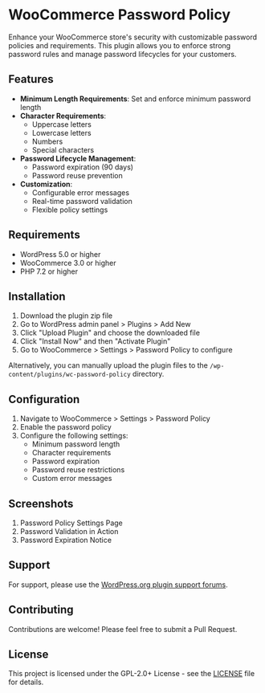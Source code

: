 # WooCommerce Password Policy

Enhance your WooCommerce store's security with customizable password policies and requirements. This plugin allows you to enforce strong password rules and manage password lifecycles for your customers.

## Features

- **Minimum Length Requirements**: Set and enforce minimum password length
- **Character Requirements**:
  - Uppercase letters
  - Lowercase letters
  - Numbers
  - Special characters
- **Password Lifecycle Management**:
  - Password expiration (90 days)
  - Password reuse prevention
- **Customization**:
  - Configurable error messages
  - Real-time password validation
  - Flexible policy settings

## Requirements

- WordPress 5.0 or higher
- WooCommerce 3.0 or higher
- PHP 7.2 or higher

## Installation

1. Download the plugin zip file
2. Go to WordPress admin panel > Plugins > Add New
3. Click "Upload Plugin" and choose the downloaded file
4. Click "Install Now" and then "Activate Plugin"
5. Go to WooCommerce > Settings > Password Policy to configure

Alternatively, you can manually upload the plugin files to the `/wp-content/plugins/wc-password-policy` directory.

## Configuration

1. Navigate to WooCommerce > Settings > Password Policy
2. Enable the password policy
3. Configure the following settings:
   - Minimum password length
   - Character requirements
   - Password expiration
   - Password reuse restrictions
   - Custom error messages

## Screenshots

1. Password Policy Settings Page
2. Password Validation in Action
3. Password Expiration Notice

## Support

For support, please use the [WordPress.org plugin support forums](https://wordpress.org/support/plugin/wc-password-policy/).

## Contributing

Contributions are welcome! Please feel free to submit a Pull Request.

## License

This project is licensed under the GPL-2.0+ License - see the [LICENSE](LICENSE) file for details. 
